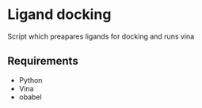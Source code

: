 # Ligand docking

Script which preapares ligands for docking and runs vina

## Requirements

* Python
* Vina
* obabel

